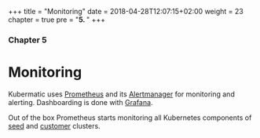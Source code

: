 +++
title = "Monitoring"
date = 2018-04-28T12:07:15+02:00
weight = 23
chapter = true
pre = "<b>5. </b>"
+++

### Chapter 5

# Monitoring

Kubermatic uses [Prometheus](https://prometheus.io) and its
[Alertmanager](https://prometheus.io/docs/alerting/alertmanager/) for monitoring and alerting.
Dashboarding is done with [Grafana](https://grafana.com).

Out of the box Prometheus starts monitoring all Kubernetes components of [seed](/concepts/seed_cluster/) and [customer](/concepts/customer_cluster/) clusters.
